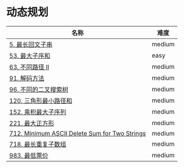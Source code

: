# 动态规划

**名称**|**难度**
--------|--------
[5. 最长回文子串](../problems/63.%20最长回文子串)|medium
[53. 最大子序和](../problems/53.%20最大子序和)|easy
[63. 不同路径 II](../problems/63.%20不同路径%20II)|medium
[91. 解码方法](../problems/96.%20不同的二叉搜索树)|medium
[96. 不同的二叉搜索树](../problems/96.%20不同的二叉搜索树)|medium
[120. 三角形最小路径和](../problems/120.%20三角形最小路径和)|medium
[152. 乘积最大子序列](../problems/152.%20乘积最大子序列)|medium
[221. 最大正方形](../problems/221.%20最大正方形)|medium
[712. Minimum ASCII Delete Sum for Two Strings](../problems/712.%20Minimum%20ASCII%20Delete%20Sum%20for%20Two%20Strings)|medium
[718. 最长重复子数组](../problems/718.%20最长重复子数组)|medium
[983. 最低票价](../problems/983.%20最低票价)|medium
